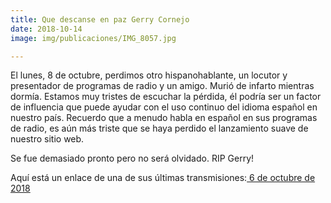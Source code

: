 ```yaml
---
title: Que descanse en paz Gerry Cornejo
date: 2018-10-14
image: img/publicaciones/IMG_8057.jpg

---
```


El lunes, 8 de octubre, perdimos otro hispanohablante, un locutor y presentador de programas de radio y un amigo. Murió de infarto mientras dormía. Estamos muy tristes de escuchar la pérdida, él podría ser un factor de influencia que puede ayudar con el uso continuo del idioma español en nuestro país. Recuerdo que a menudo habla en español en sus programas de radio, es aún más triste que se haya perdido el lanzamiento suave de nuestro sitio web.

Se fue demasiado pronto pero no será olvidado. RIP Gerry!
              
Aquí está un enlace de una de sus últimas transmisiones:<a href="https://www.facebook.com/dzrj810am/videos/1116889941811068/" target="new-tab"> 6 de octubre de 2018</a>
